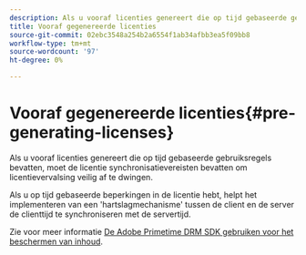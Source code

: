 ```yaml
---
description: Als u vooraf licenties genereert die op tijd gebaseerde gebruiksregels bevatten, moet de licentie synchronisatievereisten bevatten om licentievervalsing veilig af te dwingen.
title: Vooraf gegenereerde licenties
source-git-commit: 02ebc3548a254b2a6554f1ab34afbb3ea5f09bb8
workflow-type: tm+mt
source-wordcount: '97'
ht-degree: 0%

---
```


# Vooraf gegenereerde licenties{#pre-generating-licenses}

Als u vooraf licenties genereert die op tijd gebaseerde gebruiksregels bevatten, moet de licentie synchronisatievereisten bevatten om licentievervalsing veilig af te dwingen.

Als u op tijd gebaseerde beperkingen in de licentie hebt, helpt het implementeren van een &#39;hartslagmechanisme&#39; tussen de client en de server de clienttijd te synchroniseren met de servertijd.

Zie voor meer informatie [De Adobe Primetime DRM SDK gebruiken voor het beschermen van inhoud](https://helpx.adobe.com/content/dam/help/en/primetime/drm/drm_protecting_content.pdf).
